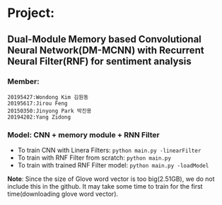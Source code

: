 # Project: 
## Dual-Module Memory based Convolutional Neural Network(DM-MCNN) with Recurrent Neural Filter(RNF) for sentiment analysis
### Member:
	20195427:Wondong Kim 김원동
	20195617:Jirou Feng
	20150350:Jinyong Park 박진용
	20194202:Yang Zidong

### Model: CNN + memory module + RNN Filter

- To train CNN with Linera Filters: `python main.py -linearFilter`
- To train with RNF Filter from scratch: `python main.py`
- To train with trained RNF Filter model: `python main.py -loadModel`


**Note**: Since the size of Glove word vector is too big(2.51GB), we do not include this in
the github. It may take some time to train for the first time(downloading glove word vector).
